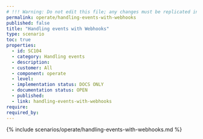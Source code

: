 ```yaml
---
# !!! Warning: Do not edit this file; any changes must be replicated in Excel !!!
permalink: operate/handling-events-with-webhooks
published: false
title: "Handling events with Webhooks"
type: scenario
toc: true
properties:
  - id: SC104
  - category: Handling events
  - description:
  - customer: All
  - component: operate
  - level:
  - implementation status: DOCS ONLY
  - documentation status: OPEN
  - published:
  - link: handling-events-with-webhooks
require:
required_by:
---
```


{% include scenarios/operate/handling-events-with-webhooks.md %}
